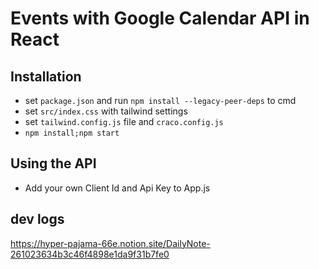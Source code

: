 # Events with Google Calendar API in React
## Installation
- set `package.json` and run `npm install --legacy-peer-deps` to cmd
- set `src/index.css` with tailwind settings
- set `tailwind.config.js` file and `craco.config.js`
- `npm install;npm start`

## Using the API
* Add your own Client Id and Api Key to App.js

## dev logs
https://hyper-pajama-66e.notion.site/DailyNote-261023634b3c46f4898e1da9f31b7fe0